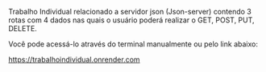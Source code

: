 Trabalho Individual relacionado a servidor json (Json-server) contendo 3 rotas com 4 dados nas quais o usuário poderá realizar o GET, POST, PUT, DELETE.

Você pode acessá-lo através do terminal manualmente ou pelo link abaixo: 

https://trabalhoindividual.onrender.com
